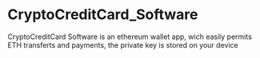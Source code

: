 # CryptoCreditCard_Software
CryptoCreditCard Software is an ethereum wallet app, wich easily permits ETH transferts and payments, the private key is stored on your device 
